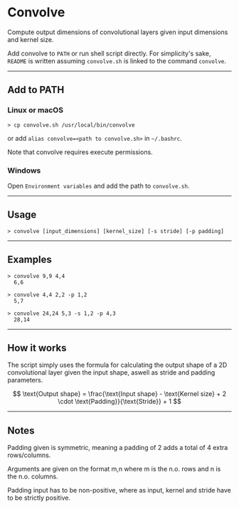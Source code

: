 # Convolve
Compute output dimensions of convolutional layers given input dimensions and kernel size.

Add convolve to `PATH` or run shell script directly. For simplicity's sake, `README` is written assuming `convolve.sh` is linked to the command `convolve`.

------------

## Add to PATH

### Linux or macOS

```
> cp convolve.sh /usr/local/bin/convolve
```

or add `alias convolve=<path to convolve.sh>` in `~/.bashrc`.

Note that convolve requires execute permissions.

### Windows

Open `Environment variables` and add the path to `convolve.sh`.

------------

## Usage

```> convolve [input_dimensions] [kernel_size] [-s stride] [-p padding]```

------------

## Examples

```
> convolve 9,9 4,4
  6,6
```

```
> convolve 4,4 2,2 -p 1,2
  5,7
```

```
> convolve 24,24 5,3 -s 1,2 -p 4,3
  28,14
```

------------

## How it works

The script simply uses the formula for calculating the output shape of a 2D convolutional layer given the input shape, aswell as stride and padding parameters.

$$ \text{Output shape} = \frac{\text{Input shape} - \text{Kernel size} + 2 \cdot \text{Padding}}{\text{Stride}} + 1 $$

------------

## Notes
Padding given is symmetric, meaning a padding of 2 adds a total of 4 extra rows/columns.

Arguments are given on the format m,n where m is the n.o. rows and n is the n.o. columns.

Padding input has to be non-positive, where as input, kernel and stride have to be strictly positive.
